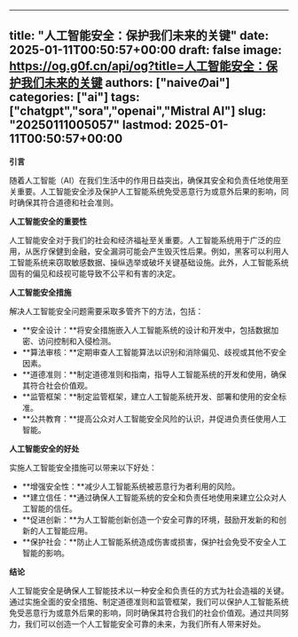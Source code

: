 
---
title: "人工智能安全：保护我们未来的关键"
date: 2025-01-11T00:50:57+00:00
draft: false
image: https://og.g0f.cn/api/og?title=人工智能安全：保护我们未来的关键
authors: ["naiveのai"]
categories: ["ai"]
tags: ["chatgpt","sora","openai","Mistral AI"]
slug: "20250111005057"
lastmod: 2025-01-11T00:50:57+00:00
---
**引言**

随着人工智能（AI）在我们生活中的作用日益突出，确保其安全和负责任地使用至关重要。人工智能安全涉及保护人工智能系统免受恶意行为或意外后果的影响，同时确保其符合道德和社会准则。

**人工智能安全的重要性**

人工智能安全对于我们的社会和经济福祉至关重要。人工智能系统用于广泛的应用，从医疗保健到金融，安全漏洞可能会产生毁灭性后果。例如，黑客可以利用人工智能系统来窃取敏感数据、操纵选举或破坏关键基础设施。此外，人工智能系统固有的偏见和歧视可能导致不公平和有害的决定。

**人工智能安全措施**

解决人工智能安全问题需要采取多管齐下的方法，包括：

- **安全设计：**将安全措施嵌入人工智能系统的设计和开发中，包括数据加密、访问控制和入侵检测。
- **算法审核：**定期审查人工智能算法以识别和消除偏见、歧视或其他不安全因素。
- **道德准则：**制定道德准则和指南，指导人工智能系统的开发和使用，确保其符合社会价值观。
- **监管框架：**制定监管框架，建立人工智能系统开发、部署和使用的安全标准。
- **公共教育：**提高公众对人工智能安全风险的认识，并促进负责任使用人工智能。

**人工智能安全的好处**

实施人工智能安全措施可以带来以下好处：

- **增强安全性：**减少人工智能系统被恶意行为者利用的风险。
- **建立信任：**通过确保人工智能系统的安全和负责任地使用来建立公众对人工智能的信任。
- **促进创新：**为人工智能创新创造一个安全可靠的环境，鼓励开发新的和创新的人工智能应用。
- **保护社会：**防止人工智能系统造成伤害或损害，保护社会免受不安全人工智能的影响。

**结论**

人工智能安全是确保人工智能技术以一种安全和负责任的方式为社会造福的关键。通过实施全面的安全措施、制定道德准则和监管框架，我们可以保护人工智能系统免受恶意行为或意外后果的影响，同时确保其符合我们的社会价值观。通过共同努力，我们可以创造一个人工智能安全可靠的未来，为我们所有人带来好处。